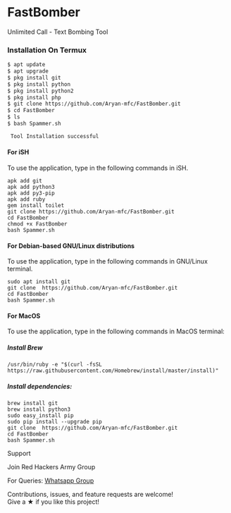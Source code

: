 # FastBomber
Unlimited Call - Text Bombing Tool

### Installation On Termux
 
 
```bash
$ apt update
$ apt upgrade
$ pkg install git
$ pkg install python
$ pkg install python2
$ pkg install php
$ git clone https://github.com/Aryan-mfc/FastBomber.git
$ cd FastBomber
$ ls
$ bash Spammer.sh

 Tool Installation successful

```

#### For iSH
 
To use the application, type in the following commands in iSH.
```shell script
apk add git
apk add python3
apk add py3-pip
apk add ruby
gem install toilet
git clone https://github.com/Aryan-mfc/FastBomber.git
cd FastBomber
chmod +x FastBomber
bash Spammer.sh
```
 
#### For Debian-based GNU/Linux distributions
 
To use the application, type in the following commands in GNU/Linux terminal.
```shell script
sudo apt install git
git clone  https://github.com/Aryan-mfc/FastBomber.git
cd FastBomber
bash Spammer.sh
```
 
#### For MacOS
 
To use the application, type in the following commands in MacOS terminal:
 
##### Install Brew
 
```shell script
/usr/bin/ruby -e "$(curl -fsSL https://raw.githubusercontent.com/Homebrew/install/master/install)"
````
 
##### Install dependencies:
 
```shell script
brew install git
brew install python3
sudo easy_install pip
sudo pip install --upgrade pip
git clone  https://github.com/Aryan-mfc/FastBomber.git
cd FastBomber
bash Spammer.sh
```
Support

Join Red Hackers Army Group
 
For Queries: [Whatsapp Group](https://chat.whatsapp.com/EDYp7k0AkGsB805gQKHF2G)  

Contributions, issues, and feature requests are welcome!  
Give a ★ if you like this project!

